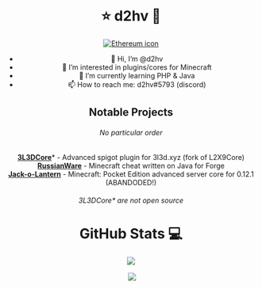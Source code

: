 <div align="center">

# :star: d2hv :rocket:

[![Ethereum icon]][Ethereum]

[Ethereum]: https://metamask.app.link/send/pay-0x39d72Aa969579687Cd6C88296Dd276286C2c7D18

[Ethereum icon]: https://github.com/MetaMask/TipButton/blob/master/images/4_pay_mm_over.png?raw=true

- 👋 Hi, I’m @d2hv
- 👀 I’m interested in plugins/cores for Minecraft
- 🌱 I’m currently learning PHP & Java
- 📫 How to reach me: d2hv#5793 (discord)

## Notable Projects
###### *No particular order*

**[3L3DCore]()*** - Advanced spigot plugin for 3l3d.xyz (fork of L2X9Core)       
**[RussianWare](https://github.com/d2hv/RussianWare)** - Minecraft cheat written on Java for Forge        
**[Jack-o-Lantern](https://github.com/d2hv/Jack-o-Lantern)** - Minecraft: Pocket Edition advanced server core for 0.12.1 (ABANDODED!)

  ###### 3L3DCore* are not open source

# GitHub Stats :computer:


  <p>
    <img align="center" src="https://github-readme-stats.vercel.app/api?username=RemainingToast&show_icons=true&theme=dark">
  </p>
  <p>
    <img align="center" s<p align="center">
    <img align="center" src="https://github-readme-stats.vercel.app/api/top-langs/?username=RemainingToast&layout=compact&theme=dark">
  </p>

</div>

